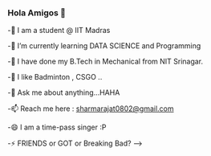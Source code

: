 ### Hola Amigos 👋

-🔭 I am a student @ IIT Madras

-🌱 I’m currently learning DATA SCIENCE and Programming

-👯 I have done my B.Tech in Mechanical from NIT Srinagar.

-🤔 I like Badminton , CSGO ..

-💬 Ask me about anything...HAHA 

-📫 Reach me here : sharmarajat0802@gmail.com

-😄 I am a time-pass singer :P

-⚡ FRIENDS or GOT or Breaking Bad? 
-->
